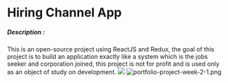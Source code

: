 # Hiring Channel App
##### Description : 
This is an open-source project using ReactJS and Redux, the goal of this project is to build an application exactly like a system which is the jobs seeker and corporation joined,  this project is not for profit and is used only as an object of study on development.
![]({{site.baseurl}}//portfolio-project-week-2-3.png)
![portfolio-project-week-2-1.png]({{site.baseurl}}/portfolio-project-week-2-1.png)

